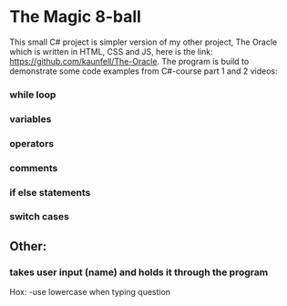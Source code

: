 # The Magic 8-ball

This small C# project is simpler version of my other project, The Oracle which is written in HTML, CSS and JS, here is the link: https://github.com/kaunfell/The-Oracle.
The program is build to demonstrate some code examples from C#-course part 1 and 2 videos: 


### while loop
### variables
### operators
### comments
### if else statements
### switch cases

## Other:
### takes user input (name) and holds it through the program 

Hox:
-use lowercase when typing question
